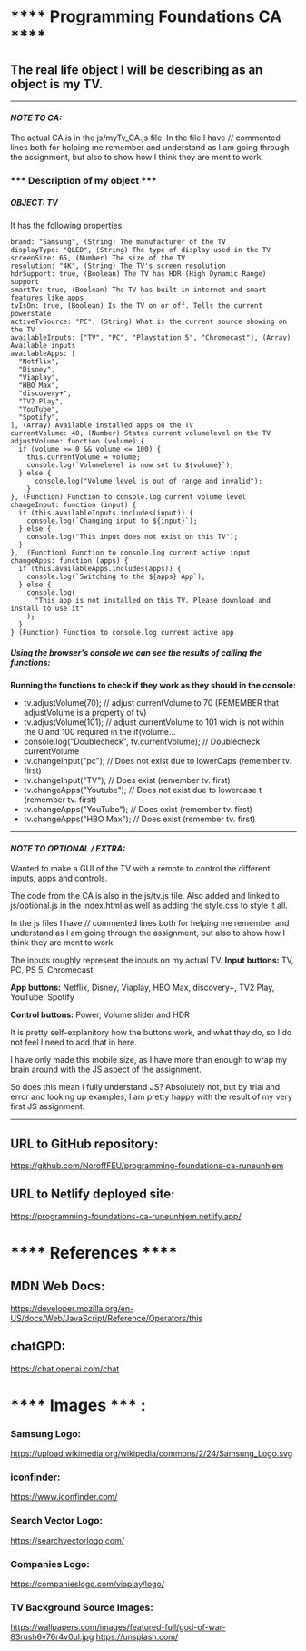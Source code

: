 # **** Programming Foundations CA ****

## The real life object I will be describing as an object is my TV.

---

#### **_NOTE TO CA:_**

   The actual CA is in the js/myTv_CA.js file.
  In the file I have // commented lines both for helping me
remember and understand as I am going through the assignment,
but also to show how I think they are ment to work.

### *** Description of my object ***
##### OBJECT: TV ####
  It has the following properties:

    brand: "Samsung", (String) The manufacturer of the TV
    displayType: "QLED", (String) The type of display used in the TV
    screenSize: 65, (Number) The size of the TV
    resolution: "4K", (String) The TV's screen resolution
    hdrSupport: true, (Boolean) The TV has HDR (High Dynamic Range) support
    smartTv: true, (Boolean) The TV has built in internet and smart features like apps
    tvIsOn: true, (Boolean) Is the TV on or off. Tells the current powerstate
    activeTvSource: "PC", (String) What is the current source showing on the TV
    availableInputs: ["TV", "PC", "Playstation 5", "Chromecast"], (Array) Available inputs
    availableApps: [
      "Netflix",
      "Disney",
      "Viaplay",
      "HBO Max",
      "discovery+",
      "TV2 Play",
      "YouTube",
      "Spotify",
    ], (Array) Available installed apps on the TV
    currentVolume: 40, (Number) States current volumelevel on the TV
    adjustVolume: function (volume) {
      if (volume >= 0 && volume <= 100) {
        this.currentVolume = volume;        
        console.log(`Volumelevel is now set to ${volume}`);
      } else {
          console.log("Volume level is out of range and invalid");
        }
    }, (Function) Function to console.log current volume level
    changeInput: function (input) {
      if (this.availableInputs.includes(input)) {
        console.log(`Changing input to ${input}`);
      } else {
        console.log("This input does not exist on this TV");
      }
    },  (Function) Function to console.log current active input
    changeApps: function (apps) {
      if (this.availableApps.includes(apps)) {
        console.log(`Switching to the ${apps} App`);
      } else {
        console.log(
          "This app is not installed on this TV. Please download and install to use it"
        );
      }
    } (Function) Function to console.log current active app

##### Using the browser's console we can see the results of calling the functions:

  **Running the functions to check if they work as they should in the console:**

  * tv.adjustVolume(70); // adjust currentVolume to 70 (REMEMBER that adjustVolume is a property of tv)
  * tv.adjustVolume(101); // adjust currentVolume to 101 wich is not within the 0 and 100 required in the if(volume...
  * console.log("Doublecheck", tv.currentVolume); // Doublecheck currentVolume
  * tv.changeInput("pc"); // Does not exist due to lowerCaps (remember tv. first)
  * tv.changeInput("TV"); // Does exist (remember tv. first)
  * tv.changeApps("Youtube"); // Does not exist due to lowercase t (remember tv. first)
  * tv.changeApps("YouTube"); // Does exist (remember tv. first)
  * tv.changeApps("HBO Max"); // Does exist (remember tv. first)

---

#### **_NOTE TO OPTIONAL / EXTRA:_**

   Wanted to make a GUI of the TV with a remote to control
  the different inputs, apps and controls.
  
  The code from the CA is also in the js/tv.js file.
  Also added and linked to js/optional.js in the index.html
  as well as adding the style.css to style it all.
  
  In the js files I have // commented lines both for helping me
  remember and understand as I am going through the assignment,
  but also to show how I think they are ment to work.
  
  The inputs roughly represent the inputs on my actual TV.
  **Input buttons:**
  TV, PC, PS 5, Chromecast
  
  **App buttons:**
  Netflix, Disney, Viaplay, HBO Max, discovery+, TV2 Play, YouTube, Spotify
  
  **Control buttons:**
  Power, Volume slider and HDR
  
  It is pretty self-explanitory how the buttons work, and what they do,
  so I do not feel I need to add that in here.
  
  I have only made this mobile size, as I have more than enough
  to wrap my brain around with the JS aspect of the assignment.
  
  So does this mean I fully understand JS?
  Absolutely not, but by trial and error and looking up examples,
  I am pretty happy with the result of my very first JS assignment.
  
  ---

## URL to GitHub repository:

https://github.com/NoroffFEU/programming-foundations-ca-runeunhjem

## URL to Netlify deployed site:

https://programming-foundations-ca-runeunhjem.netlify.app/

# **** References ****

## MDN Web Docs:

https://developer.mozilla.org/en-US/docs/Web/JavaScript/Reference/Operators/this

## chatGPD:

https://chat.openai.com/chat

# **** Images *** :

### Samsung Logo:

https://upload.wikimedia.org/wikipedia/commons/2/24/Samsung_Logo.svg

### iconfinder:

https://www.iconfinder.com/

### Search Vector Logo:

https://searchvectorlogo.com/

### Companies Logo:

https://companieslogo.com/viaplay/logo/

### TV Background Source Images:

https://wallpapers.com/images/featured-full/god-of-war-83rush6v76r4v0ul.jpg
https://unsplash.com/
